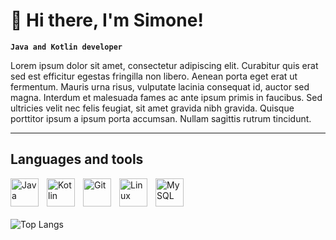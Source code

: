 # 🎸 Hi there, I'm Simone! 

**`Java and Kotlin developer`**

Lorem ipsum dolor sit amet, consectetur adipiscing elit. Curabitur quis erat sed est efficitur egestas fringilla non libero. Aenean porta eget erat ut fermentum. Mauris urna risus, vulputate lacinia consequat id, auctor sed magna. Interdum et malesuada fames ac ante ipsum primis in faucibus. Sed ultricies velit nec felis feugiat, sit amet gravida nibh gravida. Quisque porttitor ipsum a ipsum porta accumsan. Nullam sagittis rutrum tincidunt.

---

## Languages and tools
<img align="left" alt="Java" width="45px" style="padding-right:10px;" src="https://cdn.jsdelivr.net/gh/devicons/devicon/icons/java/java-original.svg"/>
<img align="left" alt="Kotlin" width="45px" style="padding-right:10px;" src="https://cdn.jsdelivr.net/gh/devicons/devicon@latest/icons/kotlin/kotlin-plain.svg"/>
<img align="left" alt="Git" width="45px" style="padding-right:10px;" src="https://cdn.jsdelivr.net/gh/devicons/devicon/icons/git/git-original.svg" />
<img align="left" alt="Linux" width="45px" style="padding-right:10px;" src="https://cdn.jsdelivr.net/gh/devicons/devicon/icons/linux/linux-original.svg" />
<img align="left" alt="MySQL" width="45px" style="padding-right:10px;" src="https://cdn.jsdelivr.net/gh/devicons/devicon@latest/icons/mysql/mysql-original.svg"/>

<br />
<br />
<br />

![Top Langs](https://github-readme-stats.vercel.app/api/top-langs/?username=smnprn&layout=compact&theme=github_dark)

<!--
**smnprn/smnprn** is a ✨ _special_ ✨ repository because its `README.md` (this file) appears on your GitHub profile.

Here are some ideas to get you started:

- 🔭 I’m currently working on ...
- 🌱 I’m currently learning ...
- 👯 I’m looking to collaborate on ...
- 🤔 I’m looking for help with ...
- 💬 Ask me about ...
- 📫 How to reach me: ...
- 😄 Pronouns: ...
- ⚡ Fun fact: ...
-->

